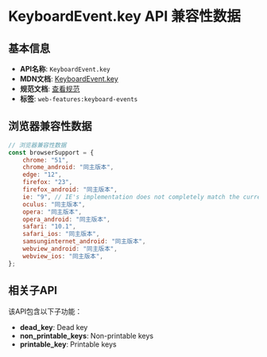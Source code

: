 # KeyboardEvent.key API 兼容性数据

## 基本信息

- **API名称**: `KeyboardEvent.key`
- **MDN文档**: [KeyboardEvent.key](https://developer.mozilla.org/docs/Web/API/KeyboardEvent/key)
- **规范文档**: [查看规范](https://w3c.github.io/uievents/#dom-keyboardevent-key)
- **标签**: `web-features:keyboard-events`

## 浏览器兼容性数据

```javascript
// 浏览器兼容性数据
const browserSupport = {
    chrome: "51",
    chrome_android: "同主版本",
    edge: "12",
    firefox: "23",
    firefox_android: "同主版本",
    ie: "9", // IE's implementation does not completely match the current spec because it is based on an older versi...,
    oculus: "同主版本",
    opera: "同主版本",
    opera_android: "同主版本",
    safari: "10.1",
    safari_ios: "同主版本",
    samsunginternet_android: "同主版本",
    webview_android: "同主版本",
    webview_ios: "同主版本",
};

```

## 相关子API

该API包含以下子功能：

- **dead_key**: Dead key
- **non_printable_keys**: Non-printable keys
- **printable_key**: Printable keys


